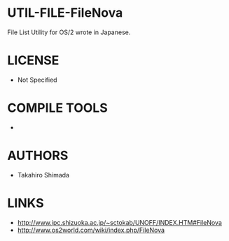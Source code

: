 # UTIL-FILE-FileNova
File List Utility for OS/2 wrote in Japanese. 

LICENSE
===============
* Not Specified

COMPILE TOOLS
===============
* 
 
AUTHORS
===============
* Takahiro Shimada

LINKS
===============
* http://www.ipc.shizuoka.ac.jp/~sctokab/UNOFF/INDEX.HTM#FileNova
* http://www.os2world.com/wiki/index.php/FileNova
